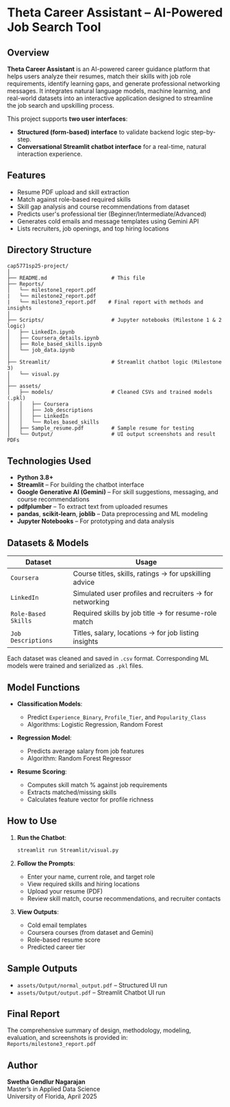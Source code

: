 
# Theta Career Assistant – AI-Powered Job Search Tool

## Overview

**Theta Career Assistant** is an AI-powered career guidance platform that helps users analyze their resumes, match their skills with job role requirements, identify learning gaps, and generate professional networking messages. It integrates natural language models, machine learning, and real-world datasets into an interactive application designed to streamline the job search and upskilling process.

This project supports **two user interfaces**:
- **Structured (form-based) interface** to validate backend logic step-by-step.
- **Conversational Streamlit chatbot interface** for a real-time, natural interaction experience.


## Features

- Resume PDF upload and skill extraction
- Match against role-based required skills
- Skill gap analysis and course recommendations from dataset
- Predicts user's professional tier (Beginner/Intermediate/Advanced)
- Generates cold emails and message templates using Gemini API
- Lists recruiters, job openings, and top hiring locations


## Directory Structure

```
cap5771sp25-project/
│
├── README.md                     # This file
├── Reports/
│   └── milestone1_report.pdf
|   └── milestone2_report.pdf 
|   └── milestone3_report.pdf    # Final report with methods and insights
│
├── Scripts/                      # Jupyter notebooks (Milestone 1 & 2 logic)
│   ├── LinkedIn.ipynb
│   ├── Coursera_details.ipynb
│   ├── Role_based_skills.ipynb
│   └── job_data.ipynb
│
├── Streamlit/                    # Streamlit chatbot logic (Milestone 3)
│   └── visual.py
│
├── assets/
│   ├── models/                   # Cleaned CSVs and trained models (.pkl)
│   │   ├── Coursera
│   │   ├── Job_descriptions
│   │   ├── LinkedIn
│   │   └── Roles_based_skills
│   ├── Sample_resume.pdf         # Sample resume for testing
│   └── Output/                   # UI output screenshots and result PDFs
```
## Technologies Used

- **Python 3.8+**
- **Streamlit** – For building the chatbot interface
- **Google Generative AI (Gemini)** – For skill suggestions, messaging, and course recommendations
- **pdfplumber** – To extract text from uploaded resumes
- **pandas**, **scikit-learn**, **joblib** – Data preprocessing and ML modeling
- **Jupyter Notebooks** – For prototyping and data analysis


## Datasets & Models

| Dataset              | Usage                                                 |
|----------------------|-------------------------------------------------------|
| `Coursera`           | Course titles, skills, ratings → for upskilling advice |
| `LinkedIn`           | Simulated user profiles and recruiters → for networking |
| `Role-Based Skills`  | Required skills by job title → for resume-role match  |
| `Job Descriptions`   | Titles, salary, locations → for job listing insights  |

Each dataset was cleaned and saved in `.csv` format. Corresponding ML models were trained and serialized as `.pkl` files.


## Model Functions

- **Classification Models**:
  - Predict `Experience_Binary`, `Profile_Tier`, and `Popularity_Class`
  - Algorithms: Logistic Regression, Random Forest

- **Regression Model**:
  - Predicts average salary from job features
  - Algorithm: Random Forest Regressor

- **Resume Scoring**:
  - Computes skill match % against job requirements
  - Extracts matched/missing skills
  - Calculates feature vector for profile richness


## How to Use

1. **Run the Chatbot**:
   ```bash
   streamlit run Streamlit/visual.py
   ```

2. **Follow the Prompts**:
   - Enter your name, current role, and target role
   - View required skills and hiring locations
   - Upload your resume (PDF)
   - Review skill match, course recommendations, and recruiter contacts

3. **View Outputs**:
   - Cold email templates
   - Coursera courses (from dataset and Gemini)
   - Role-based resume score
   - Predicted career tier


## Sample Outputs

- `assets/Output/normal_output.pdf` – Structured UI run
- `assets/Output/output.pdf` – Streamlit Chatbot UI run


## Final Report

The comprehensive summary of design, methodology, modeling, evaluation, and screenshots is provided in:  
`Reports/milestone3_report.pdf`


## Author

**Swetha Gendlur Nagarajan**  
Master’s in Applied Data Science  
University of Florida, April 2025

